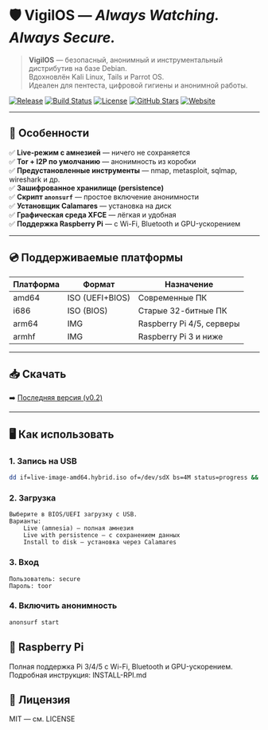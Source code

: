 # 🛡️ VigilOS — *Always Watching. Always Secure.*

> **VigilOS** — безопасный, анонимный и инструментальный дистрибутив на базе Debian.  
> Вдохновлён Kali Linux, Tails и Parrot OS.  
> Идеален для пентеста, цифровой гигиены и анонимной работы.

[![Release](https://img.shields.io/github/v/release/Trytonottry/SecureOS?include_prereleases&label=Version&color=blue)](https://github.com/Vigil-OS/base/releases)
[![Build Status](https://img.shields.io/github/actions/workflow/status/Trytonottry/SecureOS/build.yml?branch=main&label=Build)](https://github.com/Vigil-OS/base/actions)
[![License](https://img.shields.io/github/license/Trytonottry/SecureOS)](LICENSE)
[![GitHub Stars](https://img.shields.io/github/stars/Trytonottry/SecureOS?style=social)](https://github.com/Vigil-OS/base)
[![Website](https://img.shields.io/badge/🌐-Website-green)](https://vigil-os.github.io/)

---

## 🚀 Особенности

✅ **Live-режим с амнезией** — ничего не сохраняется  
✅ **Tor + I2P по умолчанию** — анонимность из коробки  
✅ **Предустановленные инструменты** — nmap, metasploit, sqlmap, wireshark и др.  
✅ **Зашифрованное хранилище (persistence)**  
✅ **Скрипт `anonsurf`** — простое включение анонимности  
✅ **Установщик Calamares** — установка на диск  
✅ **Графическая среда XFCE** — лёгкая и удобная  
✅ **Поддержка Raspberry Pi** — с Wi-Fi, Bluetooth и GPU-ускорением  

---

## 💿 Поддерживаемые платформы

| Платформа | Формат | Назначение |
|----------|--------|-----------|
| amd64 | ISO (UEFI+BIOS) | Современные ПК |
| i686 | ISO (BIOS) | Старые 32-битные ПК |
| arm64 | IMG | Raspberry Pi 4/5, серверы |
| armhf | IMG | Raspberry Pi 3 и ниже |

---

## 📥 Скачать

➡️ [Последняя версия (v0.2)](https://github.com/Vigil-OS/base/releases/tag/v0.2)

---

## 🖥️ Как использовать

### 1. Запись на USB
```bash
dd if=live-image-amd64.hybrid.iso of=/dev/sdX bs=4M status=progress && sync
```

### 2. Загрузка 

    Выберите в BIOS/UEFI загрузку с USB.
    Варианты:
        Live (amnesia) — полная амнезия
        Live with persistence — с сохранением данных
        Install to disk — установка через Calamares
         
### 3. Вход 

    Пользователь: secure
    Пароль: toor
     

### 4. Включить анонимность 
```bash
anonsurf start
```

## 🍓 Raspberry Pi 

Полная поддержка Pi 3/4/5 с Wi-Fi, Bluetooth и GPU-ускорением.
Подробная инструкция: INSTALL-RPI.md  

## 📄 Лицензия 

MIT — см. LICENSE  